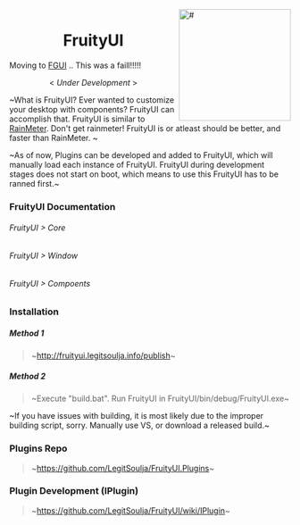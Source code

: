 <img align="right" width="200" height="auto"  alt='#' title='&copy;FruityUI' src="http://fruityui.legitsoulja.info/fruityui.png">
<p align='center'>
    <h1 align='center'>FruityUI</h1>
    <p>Moving to <a href='https://github.com/FruityUI/FGUI'>FGUI</a> .. This was a faill!!!!!</p>
    <p align='center'>< <i>Under Development</i> > </p>
</p>

~What is FruityUI? Ever wanted to customize your desktop with components? FruityUI can accomplish that. FruityUI is similar to [RainMeter](https://www.rainmeter.net/). Don't get rainmeter! FruityUI is or atleast should be better, and faster than RainMeter. ~

~As of now, Plugins can be developed and added to FruityUI, which will manually load each instance of FruityUI. FruityUI during development stages does not start on boot, which means to use this FruityUI has to be ranned first.~

### FruityUI Documentation

###### FruityUI > Core
###### FruityUI > Window
###### FruityUI > Compoents

### Installation
##### Method 1
> ~http://fruityui.legitsoulja.info/publish~

##### Method 2
> ~Execute "build.bat". Run FruityUI in FruityUI/bin/debug/FruityUI.exe~

~If you have issues with building, it is most likely due to the improper building script, sorry. Manually use VS, or download a released build.~

### Plugins Repo

> ~https://github.com/LegitSoulja/FruityUI.Plugins~

### Plugin Development (IPlugin)

> ~https://github.com/LegitSoulja/FruityUI/wiki/IPlugin~

